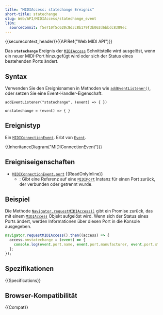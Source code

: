 ```yaml
---
title: "MIDIAccess: statechange Ereignis"
short-title: statechange
slug: Web/API/MIDIAccess/statechange_event
l10n:
  sourceCommit: f5e710f5c620c8d3c8b179f3b062d6bbdc8389ec
---
```


{{securecontext_header}}{{APIRef("Web MIDI API")}}

Das **`statechange`** Ereignis der [`MIDIAccess`](/de/docs/Web/API/MIDIAccess) Schnittstelle wird ausgelöst, wenn ein neuer MIDI-Port hinzugefügt wird oder sich der Status eines bestehenden Ports ändert.

## Syntax

Verwenden Sie den Ereignisnamen in Methoden wie [`addEventListener()`](/de/docs/Web/API/EventTarget/addEventListener), oder setzen Sie eine Event-Handler-Eigenschaft.

```js-nolint
addEventListener("statechange", (event) => { })

onstatechange = (event) => { }
```

## Ereignistyp

Ein [`MIDIConnectionEvent`](/de/docs/Web/API/MIDIConnectionEvent). Erbt von [`Event`](/de/docs/Web/API/Event).

{{InheritanceDiagram("MIDIConnectionEvent")}}

## Ereigniseigenschaften

- [`MIDIConnectionEvent.port`](/de/docs/Web/API/MIDIConnectionEvent/port) {{ReadOnlyInline}}
  - : Gibt eine Referenz auf eine [`MIDIPort`](/de/docs/Web/API/MIDIPort) Instanz für einen Port zurück, der verbunden oder getrennt wurde.

## Beispiel

Die Methode [`Navigator.requestMIDIAccess()`](/de/docs/Web/API/Navigator/requestMIDIAccess) gibt ein Promise zurück, das mit einem [`MIDIAccess`](/de/docs/Web/API/MIDIAccess) Objekt aufgelöst wird. Wenn sich der Status eines Ports ändert, werden Informationen über diesen Port in die Konsole ausgegeben.

```js
navigator.requestMIDIAccess().then((access) => {
  access.onstatechange = (event) => {
    console.log(event.port.name, event.port.manufacturer, event.port.state);
  };
});
```

## Spezifikationen

{{Specifications}}

## Browser-Kompatibilität

{{Compat}}

